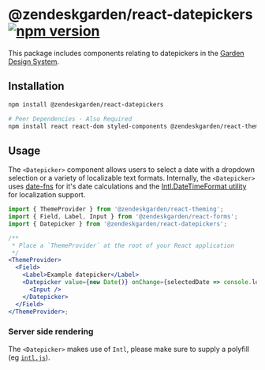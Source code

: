 # @zendeskgarden/react-datepickers [![npm version](https://flat.badgen.net/npm/v/@zendeskgarden/react-datepickers)](https://www.npmjs.com/package/@zendeskgarden/react-datepickers)

This package includes components relating to datepickers in the
[Garden Design System](https://zendeskgarden.github.io/).

## Installation

```sh
npm install @zendeskgarden/react-datepickers

# Peer Dependencies - Also Required
npm install react react-dom styled-components @zendeskgarden/react-theming
```

## Usage

The `<Datepicker>` component allows users to select a
date with a dropdown selection or a variety of localizable
text formats. Internally, the `<Datepicker>` uses [date-fns](https://date-fns.org/)
for it's date calculations and the [Intl.DateTimeFormat utility](https://developer.mozilla.org/en-US/docs/Web/JavaScript/Reference/Global_Objects/DateTimeFormat)
for localization support.

```jsx
import { ThemeProvider } from '@zendeskgarden/react-theming';
import { Field, Label, Input } from '@zendeskgarden/react-forms';
import { Datepicker } from '@zendeskgarden/react-datepickers';

/**
 * Place a `ThemeProvider` at the root of your React application
 */
<ThemeProvider>
  <Field>
    <Label>Example datepicker</Label>
    <Datepicker value={new Date()} onChange={selectedDate => console.log(selectedDate)}>
      <Input />
    </Datepicker>
  </Field>
</ThemeProvider>;
```

### Server side rendering

The `<Datepicker>` makes use of `Intl`, please make sure to supply a polyfill (eg [`intl.js`](https://www.npmjs.com/package/intl)).
